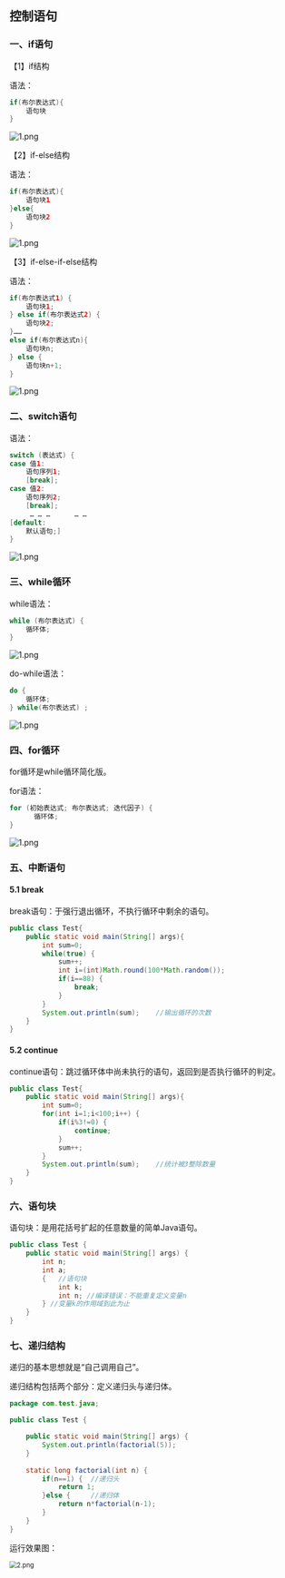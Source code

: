 ## 控制语句

### 一、if语句

【1】if结构

语法：

```java
if(布尔表达式){
    语句块
}
```

![1.png](image/1494915015552935-1614068264795.png)

【2】if-else结构

语法：

```java
if(布尔表达式){
	语句块1
}else{
	语句块2
}
```

![1.png](image/1494917663543171-1614068264796.png)



【3】if-else-if-else结构

语法：

```java
if(布尔表达式1) {
	语句块1;
} else if(布尔表达式2) {
	语句块2;
}……
else if(布尔表达式n){
    语句块n;
} else {
    语句块n+1;
}
```

![1.png](image/1494918202257279-1614068264796.png)



### 二、switch语句

语法：

```java
switch (表达式) {
case 值1: 
	语句序列1;
	[break];
case 值2:
    语句序列2;
	[break];
     … … …      … …
[default:
 	默认语句;]
}
```

![1.png](image/1494918663569372-1614068264796.png)



### 三、while循环

while语法：

```java
while (布尔表达式) {
    循环体;
}
```

![1.png](image/1494919125339101-1614068264796.png)



do-while语法：

```java
do {
	循环体;
} while(布尔表达式) ;
```

![1.png](image/1494919347187056-1614068264796.png)







### 四、for循环

for循环是while循环简化版。

for语法：

```java
for (初始表达式; 布尔表达式; 迭代因子) {
      循环体;
}
```

![1.png](image/1494919708427157-1614068264797.png)





### 五、中断语句

#### 5.1 break

break语句：于强行退出循环，不执行循环中剩余的语句。

```java
public class Test{
    public static void main(String[] args){
        int sum=0;
        while(true) {
        	sum++;
        	int i=(int)Math.round(100*Math.random());
        	if(i==88) {
        		break;
        	}
        }
        System.out.println(sum);	//输出循环的次数
	}
}
```



#### 5.2 continue

continue语句：跳过循环体中尚未执行的语句，返回到是否执行循环的判定。

```java
public class Test{
    public static void main(String[] args){
        int sum=0;
        for(int i=1;i<100;i++) {
        	if(i%3!=0) {
        		continue;
        	}      	
        	sum++;
        }
        System.out.println(sum);	//统计被3整除数量
	}
}
```



### 六、语句块

语句块：是用花括号扩起的任意数量的简单Java语句。

```java
public class Test {
    public static void main(String[] args) {
        int n;
        int a;
        {	//语句块
            int k;
            int n; //编译错误：不能重复定义变量n
        } //变量k的作用域到此为止
    }
}
```





### 七、递归结构

递归的基本思想就是“自己调用自己”。

递归结构包括两个部分：定义递归头与递归体。

```java
package com.test.java;

public class Test {

	public static void main(String[] args) {
		System.out.println(factorial(5));
	}
	
	static long factorial(int n) {
		if(n==1) {	//递归头
			return 1;
		}else {		//递归体
			return n*factorial(n-1);
		}
	}
}
```

运行效果图：

<img src="../../../user/835084/desktop/JavaSE/image/1494921676253834.png" alt="2.png" style="zoom: 80%;" />

